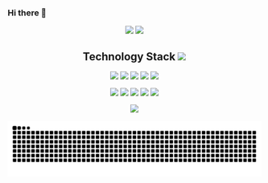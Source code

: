### Hi there 👋
<div align = "center">
<img height="170px" src="https://github-readme-stats.vercel.app/api?username=Mitzūkara&hide=contribs&show_icons=true" />
<img height="170px" src="https://github-readme-stats.vercel.app/api/top-langs/?username=u1805&size_weight=0&count_weight=1&hide=html,css,scss&layout=compact&langs_count=6" />
</div>

<p align="center">
<h2 align="center">Technology Stack <img src="https://media.giphy.com/media/mGcNjsfWAjY5AEZNw6/giphy.gif" width="50"></h2>


<p align="center">
<img src="https://img.shields.io/badge/C-00599C?style=flat-square&logo=c&logoColor=white"/>
<img src="https://img.shields.io/badge/java-%23ED8B00.svg?style=flat-square&logo=openjdk&logoColor=white"/>
<img src="https://img.shields.io/badge/-C++-00599C?style=flat-square&logo=c"/>
<img src="https://img.shields.io/badge/markdown-%23000000.svg?style=flat-square&logo=markdown&logoColor=white"/>
<img src="https://img.shields.io/badge/python-3670A0?style=flat-square&logo=python&logoColor=ffdd54"/>
</p><p align="center">
<img src="https://img.shields.io/badge/-HTML5-E34F26?style=flat-square&logo=html5&logoColor=white"/>
<img src="https://img.shields.io/badge/-CSS3-1572B6?style=flat-square&logo=css3"/>
<img src="https://img.shields.io/badge/-JavaScript-563D7C?style=flat-square&logo=javascript"/>
<img src="https://img.shields.io/badge/NPM-%23CB3837.svg?style=flat-square&logo=npm&logoColor=white"/>
<img src="https://img.shields.io/badge/vuejs-%2335495e.svg?style=flat-square&logo=vuedotjs&logoColor=%234FC08D"/>
</p>

<p align = "center">
<img width="50%" src="https://github-readme-streak-stats.herokuapp.com/?user=U1805&show_icons=true&locale=en&layout=compact&line_height=0" />
</p>

<picture>
  <source media="(prefers-color-scheme: dark)" srcset="https://raw.githubusercontent.com/U1805/U1805/output/github-contribution-grid-snake-dark.svg">
  <source media="(prefers-color-scheme: light)" srcset="https://raw.githubusercontent.com/U1805/U1805/output/github-contribution-grid-snake.svg">
  <img alt="github contribution grid snake animation" src="https://raw.githubusercontent.com/U1805/U1805/output/github-contribution-grid-snake.svg">
</picture>

